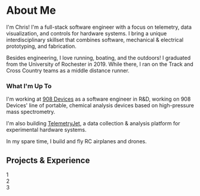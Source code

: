 
# About Me

I'm Chris! I'm a full-stack software engineer with a focus on telemetry, data visualization, and controls for hardware systems. I bring a unique interdisciplinary skillset that combines software, mechanical & electrical prototyping, and fabrication.

Besides engineering, I love running, boating, and the outdoors! I graduated from the University of Rochester in 2019. While there, I ran on the Track and Cross Country teams as a middle distance runner.

### What I'm Up To

I'm working at [908 Devices](http://908devices.com/) as a software engineer in R&D, working on 908 Devices' line of portable, chemical analysis devices based on high-pressure mass spectrometry.

I'm also building [TelemetryJet](https://www.telemetryjet.com/), a data collection & analysis platform for experimental hardware systems. 

In my spare time, I build and fly RC airplanes and drones.

## Projects & Experience
<div class="row">
    <div class="col-xs-4">1
    </div>
    <div class="col-xs-4">2
    </div>
    <div class="col-xs-4">3
    </div>
</div>